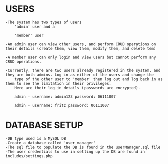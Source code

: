 # USERS

    -The system has two types of users
        'admin' user and a

        'member' user

    -An admin user can view other users, and perform CRUD operations on their details (create them, view them, modify them, and delete tem)

    -A member user can only login and view users but cannot perform any CRUD operations.

    -Currently, there are two users already registered in the system, and they are both admins. Log in as either of the users and change the
        type of the other user to 'member' then log out and log back in as them to see the limitation in their privileges.
        Here are their log in details (passwords are encrypted).

        admin - username: admin123 password: 06111007

        admin - username: fritz password: 06111007


# DATABASE SETUP

    -DB type used is a MySQL DB
    -Create a database called 'user_manager'
    -The sql file to populate the DB is found in the userManager.sql file
    -The user credentials to use in setting up the DB are found in includes/settings.php